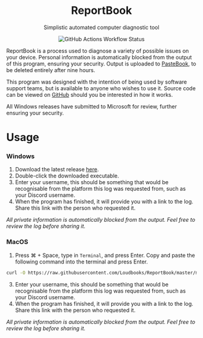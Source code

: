 <div align="center">
  <h1>ReportBook</h1>
  <p></p>Simplistic automated computer diagnostic tool</p>
  
  ![GitHub Actions Workflow Status](https://img.shields.io/github/actions/workflow/status/Loudbooks/ReportBook/rust.yml)
</div>

ReportBook is a process used to diagnose a variety of possible issues on your device. Personal information is automatically blocked from the output of this program, ensuring your security. Output is uploaded to [PasteBook](https://pastebook.dev), to be deleted entirely after nine hours.

This program was designed with the intention of being used by software support teams, but is available to anyone who wishes to use it. Source code can be viewed on [GitHub](https://github.com/Loudbooks/ReportBook) should you be interested in how it works.

All Windows releases have submitted to Microsoft for review, further ensuring your security.
# Usage
### Windows
1. Download the latest release [here](https://github.com/Loudbooks/ReportBook/releases/latest/download/reportbook-windows-x86_64.exe).
2. Double-click the downloaded executable.
3. Enter your username, this should be something that would be recognisable from the platform this log was requested from, such as your Discord username.
4. When the program has finished, it will provide you with a link to the log. Share this link with the person who requested it.

*All private information is automatically blocked from the output. Feel free to review the log before sharing it.* 

### MacOS
1. Press ⌘ + Space, type in `Terminal`, and press Enter. Copy and paste the following command into the terminal and press Enter. 
```bash
curl -O https://raw.githubusercontent.com/Loudbooks/ReportBook/master/macos-run.sh ; sh ./macos-run.sh
```
3. Enter your username, this should be something that would be recognisable from the platform this log was requested from, such as your Discord username.
4. When the program has finished, it will provide you with a link to the log. Share this link with the person who requested it.

*All private information is automatically blocked from the output. Feel free to review the log before sharing it.*
